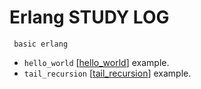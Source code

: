 # Erlang STUDY LOG


     basic erlang
+ ```hello_world``` [[hello_world]] example.
+ ```tail_recursion``` [[tail_recursion]] example.

[tail_recursion]: /book/tail_recursion.md
[hello_world]: /book/hello_world.md